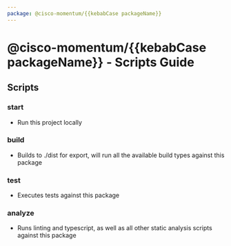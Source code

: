 ```yaml
---
package: @cisco-momentum/{{kebabCase packageName}}
---
```


# @cisco-momentum/{{kebabCase packageName}} - Scripts Guide

## Scripts

### start
- Run this project locally

### build
- Builds to ./dist for export, will run all the available build types against this package

### test
- Executes tests against this package

### analyze
- Runs linting and typescript, as well as all other static analysis scripts against this package

